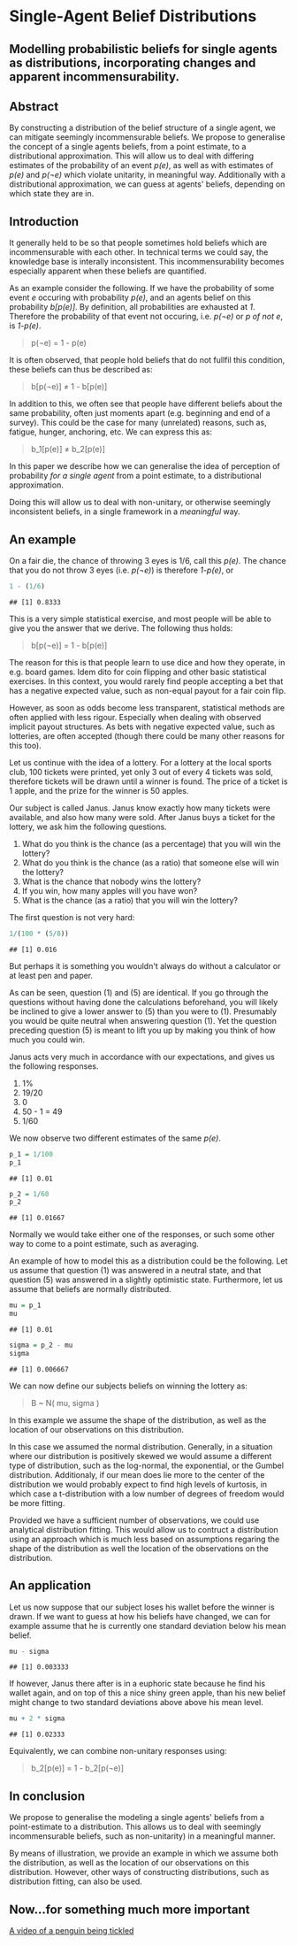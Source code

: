 Single-Agent Belief Distributions
========================================================
Modelling probabilistic beliefs for single agents as distributions, incorporating changes and apparent incommensurability.
--------------------------------------------------------


Abstract
--------------------------------------------------------
By constructing a distribution of the belief structure of a single agent, we can mitigate seemingly incommensurable beliefs. We propose to generalise the concept of a single agents beliefs, from a point estimate, to a distributional approximation. This will allow us to deal with differing estimates of the probability of an event *p(e)*, as well as with estimates of *p(e)* and *p(¬e)* which violate unitarity, in meaningful way. Additionally with a distributional approximation, we can guess at agents' beliefs, depending on which state they are in.


Introduction
--------------------------------------------------------
It generally held to be so that people sometimes hold beliefs which are incommensurable with each other. In technical terms we could say, the knowledge base is interally inconsistent. This incommensurability becomes especially apparent when these beliefs are quantified. 

As an example consider the following. If we have the probability of some event *e* occuring with probability *p(e)*, and an agents belief on this probability *b[p(e)]*. By definition, all probabilities are exhausted at *1*. Therefore the probability of that event not occuring, i.e. *p(¬e)* or *p of not e*, is *1-p(e)*.

> p(¬e) = 1 - p(e)

It is often observed, that people hold beliefs that do not fullfil this condition, these beliefs can thus be described as:

> b[p(¬e)] ≠ 1 - b[p(e)]

In addition to this, we often see that people have different beliefs about the same probability, often just moments apart (e.g. beginning and end of a survey). This could be the case for many (unrelated) reasons, such as, fatigue, hunger, anchoring, etc. We can express this as:

> b_1[p(e)] ≠ b_2[p(e)] 

In this paper we describe how we can generalise the idea of perception of probability *for a single agent* from a point estimate, to a distributional approximation.

Doing this will allow us to deal with non-unitary, or otherwise seemingly inconsistent beliefs, in a single framework in a *meaningful* way.


An example
--------------------------------------------------------
On a fair die, the chance of throwing 3 eyes is 1/6, call this *p(e)*. The chance that you do not throw 3 eyes (i.e. *p(¬e)*) is therefore *1-p(e)*, or


```r
1 - (1/6)
```

```
## [1] 0.8333
```


This is a very simple statistical exercise, and most people will be able to give you the answer that we derive. The following thus holds:

> b[p(¬e)] = 1 - b[p(e)]

The reason for this is that people learn to use dice and how they operate, in e.g. board games. Idem dito for coin flipping and other basic statistical exercises. In this context, you would rarely find people accepting a bet that has a negative expected value, such as non-equal payout for a fair coin flip.

However, as soon as odds become less transparent, statistical methods are often applied with less rigour. Especially when dealing with observed implicit payout structures. As bets with negative expected value, such as lotteries, are often accepted (though there could be many other reasons for this too). 

Let us continue with the idea of a lottery. For a lottery at the local sports club, 100 tickets were printed, yet only 3 out of every 4 tickets was sold, therefore tickets will be drawn until a winner is found. The price of a ticket is 1 apple, and the prize for the winner is 50 apples.

Our subject is called Janus. Janus know exactly how many tickets were available, and also how many were sold. After Janus buys a ticket for the lottery, we ask him the following questions.

  1. What do you think is the chance (as a percentage) that you will win the lottery?
  2. What do you think is the chance (as a ratio) that someone else will win the lottery?
  3. What is the chance that nobody wins the lottery?
  4. If you win, how many apples will you have won?
  5. What is the chance (as a ratio) that you will win the lottery?

The first question is not very hard:


```r
1/(100 * (5/8))
```

```
## [1] 0.016
```


But perhaps it is something you wouldn't always do without a calculator or at least pen and paper. 

As can be seen, question (1) and (5) are identical. If you go through the questions without having done the calculations beforehand, you will likely be inclined to give a lower answer to (5) than you were to (1). Presumably you would be quite neutral when answering question (1). Yet the question preceding question (5) is meant to lift you up by making you think of how much you could win.

Janus acts very much in accordance with our expectations, and gives us the following responses.

  1. 1%
  2. 19/20
  3. 0
  4. 50 - 1 = 49
  5. 1/60

We now observe two different estimates of the same *p(e)*.


```r
p_1 = 1/100
p_1
```

```
## [1] 0.01
```

```r
p_2 = 1/60
p_2
```

```
## [1] 0.01667
```


Normally we would take either one of the responses, or such some other way to come to a point estimate, such as averaging. 

An example of how to model this as a distribution could be the following. Let us assume that question (1) was answered in a neutral state, and that question (5) was answered in a slightly optimistic state. Furthermore, let us assume that beliefs are normally distributed.


```r
mu = p_1
mu
```

```
## [1] 0.01
```

```r
sigma = p_2 - mu
sigma
```

```
## [1] 0.006667
```


We can now define our subjects beliefs on winning the lottery as:

> B ~ N( mu, sigma )

In this example we assume the shape of the distribution, as well as the location of our observations on this distribution.

In this case we assumed the normal distribution. Generally, in a situation where our distribution is positively skewed we would assume a different type of distribution, such as the log-normal, the exponential, or the Gumbel distribution. Additionaly, if our mean does lie more to the center of the distribution we would probably expect to find high levels of kurtosis, in which case a t-distribution with a low number of degrees of freedom would be more fitting.

Provided we have a sufficient number of observations, we could use analytical distribution fitting. This would allow us to contruct a distribution using an approach which is much less based on assumptions regaring the shape of the distribution as well the location of the observations on the distribution.


An application
--------------------------------------------------------
Let us now suppose that our subject loses his wallet before the winner is drawn. If we want to guess at how his beliefs have changed, we can for example assume that he is currently one standard deviation below his mean belief.


```r
mu - sigma
```

```
## [1] 0.003333
```


If however, Janus there after is in a euphoric state because he find his wallet again, and on top of this a nice shiny green apple, than his new belief might change to two standard deviations above above his mean level.


```r
mu + 2 * sigma
```

```
## [1] 0.02333
```


Equivalently, we can combine non-unitary responses using:

> b_2[p(e)] = 1 - b_2[p(¬e)]


In conclusion
--------------------------------------------------------
We propose to generalise the modeling a single agents' beliefs from a point-estimate to a distribution. This allows us to deal with seemingly incommensurable beliefs, such as non-unitarity) in a meaningful manner.

By means of illustration, we provide an example in which we assume both the distribution, as well as the location of our observations on this distribution. However, other ways of constructing distributions, such as distribution fitting, can also be used.


Now...for something much more important
--------------------------------------------------------
[A video of a penguin being tickled](http://www.youtube.com/watch?v=FVwtTrlPSSk)
